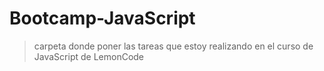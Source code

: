 # Bootcamp-JavaScript

> carpeta donde poner las tareas que estoy realizando en el curso de JavaScript de LemonCode

